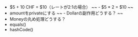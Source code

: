 - $5 + 10 CHF = $10（レートが2:1の場合） 
~~ - $5 * 2 = $10  ~~
- amountをprivateにする 
~~ - Dollarの副作用どうする？ ~~
- Moneyの丸め処理どうする？
- equals()
- hashCode()
